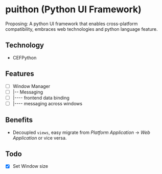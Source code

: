 # puithon (Python UI Framework)

Proposing: A python UI framework that enables cross-platform compatibility, embraces web technologies and 
python language feature.

## Technology

 - CEFPython
 
## Features

 - [ ] Window Manager
 - [ ] |-- Messaging 
 - [ ] |---- frontend data binding
 - [ ] |---- messaging across windows
 
## Benefits

 - Decoupled `views`, easy migrate from _Platform Application_ -> _Web Application_ or vice versa.
 
 ## Todo
 
 - [x] Set Window size
 